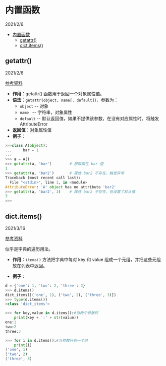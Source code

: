 # 内置函数

2021/2/6  

<!-- @import "[TOC]" {cmd="toc" depthFrom=1 depthTo=6 orderedList=false} -->

<!-- code_chunk_output -->

- [内置函数](#内置函数)
  - [getattr()](#getattr)
  - [dict.items()](#dictitems)

<!-- /code_chunk_output -->

## getattr()

2021/2/6  

[参考资料](https://www.runoob.com/python/python-func-getattr.html)  

* **作用**：getattr() 函数用于返回一个对象属性值。  
* **语法**：`getattr(object, name[, default])`，参数为：  
    * `object` -- 对象  
    * `name ` -- 字符串，对象属性  
    * `default` -- 默认返回值，如果不提供该参数，在没有对应属性时，将触发 AttributeError  
* **返回值**：对象属性值  
* **例子**：  

```python  
>>>class A(object):
...     bar = 1
... 
>>> a = A()
>>> getattr(a, 'bar')        # 获取属性 bar 值
1
>>> getattr(a, 'bar2')       # 属性 bar2 不存在，触发异常
Traceback (most recent call last):
  File "<stdin>", line 1, in <module>
AttributeError: 'A' object has no attribute 'bar2'
>>> getattr(a, 'bar2', 3)    # 属性 bar2 不存在，但设置了默认值
3
>>>
```  

## dict.items()  

2021/3/16  

[参考资料](https://www.runoob.com/python/att-dictionary-items.html)  

似乎是字典的遍历用法。  

* **作用**：`items()` 方法把字典中每对 key 和 value 组成一个元组，并把这些元组放在列表中返回。  

* **例子**：  

```python  
d = {'one': 1, 'two': 2, 'three': 3}
>>> d.items()
dict_items([('one', 1), ('two', 2), ('three', 3)])
>>> type(d.items())
<class 'dict_items'>

>>> for key,value in d.items():#当两个参数时
    print(key + ':' + str(value))
one:1
two:2
three:3

>>> for i in d.items():#当参数只有一个时
    print(i)
('one', 1)
('two', 2)
('three', 3)
```  


